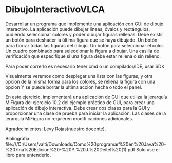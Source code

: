 # DibujoInteractivoVLCA

Desarrollar un programa que implemente una aplicación con GUI de dibujo interactivo.  La aplicación puede dibujar lineas, óvalos y rectángulos, pudiendo seleccionar colores y poder dibujar figuras rellenas.  Debe existir un botón para deshacer la última figura que se haya dibujado. Un botón para borrar todas las figuras del dibujo. Un botón para seleccionar el color. Un cuadro combinado para seleccionar la figura a dibujar.  Una casilla de verificación que especifique si una figura debe estar rellena o sin relleno.

Para poder correrlo es necesario tener cmd o un compilador/IDE, usar SDK.

Visualmente veremos como desplegar una lista con las figuras, y otra opcion de la misma forma para los colores, se rellena la figura con una opcion
Y se puede borrar la ultima accion hecha o todo el panel. 

En este ejercicio, implementará una aplicación de GUI que utiliza la jerarquía MiFigura del ejercicio 10.2 del
ejemplo práctico de GUI, para crear una aplicación de dibujo interactiva. Debe crear dos clases para la GUI y proporcionar una clase de prueba para iniciar la aplicación. Las clases de la jerarquía MiFigura no requieren modifi caciones
adicionales.

Agradecimientos: Levy Rojas(nuestro docente).

Bibliografia:
file:///C:/Users/valti/Downloads/Como%20programar%20en%20Java%20-%207ma%20Edicion%20-%20P.%20J.%20Deitel%20(1).pdf
Solo use el libro para entenderlo.
